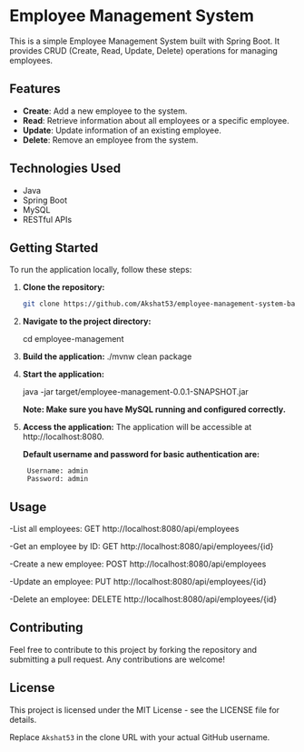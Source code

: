 # Employee Management System

This is a simple Employee Management System built with Spring Boot. It provides CRUD (Create, Read, Update, Delete) operations for managing employees.

## Features

- **Create**: Add a new employee to the system.
- **Read**: Retrieve information about all employees or a specific employee.
- **Update**: Update information of an existing employee.
- **Delete**: Remove an employee from the system.


## Technologies Used

- Java
- Spring Boot
- MySQL
- RESTful APIs

## Getting Started

To run the application locally, follow these steps:

1. **Clone the repository:**

   ```bash
   git clone https://github.com/Akshat53/employee-management-system-backend.git

2. **Navigate to the project directory:**
    
    cd employee-management

3. **Build the application:**
    ./mvnw clean package

4. **Start the application:**

    java -jar target/employee-management-0.0.1-SNAPSHOT.jar
    
    **Note: Make sure you have MySQL running and configured correctly.**

5. **Access the application:**
    The application will be accessible at http://localhost:8080.

    **Default username and password for basic authentication are:**

        Username: admin
        Password: admin

## Usage

-List all employees:
    GET http://localhost:8080/api/employees

-Get an employee by ID:
    GET http://localhost:8080/api/employees/{id}

-Create a new employee:
    POST http://localhost:8080/api/employees

-Update an employee:
    PUT http://localhost:8080/api/employees/{id}

-Delete an employee:
    DELETE http://localhost:8080/api/employees/{id}


## Contributing

Feel free to contribute to this project by forking the repository and submitting a pull request. Any contributions are welcome!

## License

This project is licensed under the MIT License - see the LICENSE file for details.

Replace `Akshat53` in the clone URL with your actual GitHub username.


